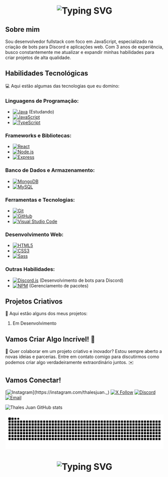 <h1 align="center">
<img src="https://readme-typing-svg.herokuapp.com?font=Righteous&size=35&pause=1000&center=true&vCenter=true&width=500&height=70&lines=Ol%C3%A1!+Me+chamo+Thales+Juan" alt="Typing SVG" />
</h1>

## Sobre mim

Sou desenvolvedor fullstack com foco em JavaScript, especializado na criação de bots para Discord e aplicações web. Com 3 anos de experiência, busco constantemente me atualizar e expandir minhas habilidades para criar projetos de alta qualidade.

## Habilidades Tecnológicas

💻 Aqui estão algumas das tecnologias que eu domino:

### **Linguagens de Programação:**  
- [![Java](https://skillicons.dev/icons?i=java)](https://skillicons.dev) (Estudando)  
- [![JavaScript](https://skillicons.dev/icons?i=js)](https://skillicons.dev)  
- [![TypeScript](https://skillicons.dev/icons?i=typescript)](https://skillicons.dev)  

### **Frameworks e Bibliotecas:**  
- [![React](https://skillicons.dev/icons?i=react)](https://skillicons.dev)  
- [![Node.js](https://skillicons.dev/icons?i=nodejs)](https://skillicons.dev)  
- [![Express](https://skillicons.dev/icons?i=express)](https://skillicons.dev)

### **Banco de Dados e Armazenamento:**  
- [![MongoDB](https://skillicons.dev/icons?i=mongo)](https://skillicons.dev)  
- [![MySQL](https://skillicons.dev/icons?i=mysql)](https://skillicons.dev)  

### **Ferramentas e Tecnologias:**  
- [![Git](https://skillicons.dev/icons?i=git)](https://skillicons.dev)  
- [![GitHub](https://skillicons.dev/icons?i=github)](https://skillicons.dev)  
- [![Visual Studio Code](https://skillicons.dev/icons?i=visualstudio)](https://skillicons.dev)  

### **Desenvolvimento Web:**  
- [![HTML5](https://skillicons.dev/icons?i=html)](https://skillicons.dev)  
- [![CSS3](https://skillicons.dev/icons?i=css)](https://skillicons.dev)  
- [![Sass](https://skillicons.dev/icons?i=sass)](https://skillicons.dev)  

### **Outras Habilidades:**  
- [![Discord.js](https://skillicons.dev/icons?i=discord)](https://skillicons.dev) (Desenvolvimento de bots para Discord)  
- [![NPM](https://skillicons.dev/icons?i=npm)](https://skillicons.dev) (Gerenciamento de pacotes)  

## Projetos Criativos

🎨 Aqui estão alguns dos meus projetos:

1. Em Desenvolvimento

## Vamos Criar Algo Incrível! 💫

💬 Quer colaborar em um projeto criativo e inovador? Estou sempre aberto a novas ideias e parcerias. Entre em contato comigo para discutirmos como podemos criar algo verdadeiramente extraordinário juntos. ✉️

## Vamos Conectar!

[![Instagram](https://img.shields.io/badge/-ThalesJuan-purple?style=flat-square&logo=Instagram&logoColor=white&link=https://instagram.com/thalesjuan._)](https://instagram.com/thalesjuan._)
[![X Follow](https://img.shields.io/badge/-Follow%20on%20X-1DA1F2?style=flat-square&logo=X&logoColor=white&link=https://x.com/thalesjuann)](https://x.com/thalesjuann)
[![Discord](https://img.shields.io/badge/Discord-%2381C0D6?style=flat-square&logo=Discord&logoColor=white&link=https://discord.com/users/829877072079487066)](https://discord.com/users/829877072079487066)
[![Email](https://img.shields.io/badge/Email-%23D14836?style=flat-square&logo=gmail&logoColor=white&link=mailto:thalesjuand@gmail.com)](mailto:thalesjuand@gmail.com)

![Thales Juan GitHub stats](https://github-readme-stats.vercel.app/api?username=thalesjuann\&rank_icon=percentile)

<picture align="center">
  <source media="(prefers-color-scheme: dark)" srcset="https://raw.githubusercontent.com/thalesjuann/thalesjuann/output/github-contribution-grid-snake-dark.svg">
  <source media="(prefers-color-scheme: light)" srcset="https://raw.githubusercontent.com/thalesjuann/thalesjuann/output/github-contribution-grid-snake-dark.svg">
  <img align="center" alt="github contribution grid snake animation" src="https://raw.githubusercontent.com/thalesjuann/thalesjuann/output/github-contribution-grid-snake.svg">
</picture>

<h1 align="center">
<img src="https://readme-typing-svg.herokuapp.com?font=Righteous&size=30&pause=1000&center=true&vCenter=true&width=435&lines=Muito+obrigado+pela+aten%C3%A7%C3%A3o!" alt="Typing SVG" />
</h1>
